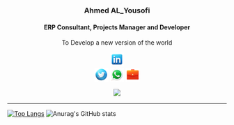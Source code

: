 <div align="center">
<!--<a href=""><img src="/Mohamed Abdulsalam/public/images/my profile.jpg" height="400"> </a> -->
    <h3>Ahmed AL_Yousofi</h3>
    <h4>ERP Consultant, Projects Manager and Developer</h4>
    <p align="center">
        <p>To Develop a new version of the world</p>
    </p>
      
[![linkedin](https://github.com/proAhmedUcv/proAhmedUcv/blob/master/proAhmedUcv/public/images/linkedin-32.png)](https://www.linkedin.com/in/ahmed-mohammed-al-yousofi-754a2923b/)		
[![twitter](https://github.com/proAhmedUcv/proAhmedUcv/blob/master/proAhmedUcv/public/images/twitter-32.png)](https://x.com/ahmd_alywsfy?t=loKo-gyyhIEtzrXN3EcfgA&s=09)
 [![whatsapp](https://github.com/proAhmedUcv/proAhmedUcv/blob/master/proAhmedUcv/public/images/whatsapp-32.png)](https://wa.me/c/967776108988)
[![service](https://github.com/proAhmedUcv/proAhmedUcv/blob/master/proAhmedUcv/public/images/briefcase-32.png)](https://discuss.erpnext.com/u/AhmedUCV/summary)

<!-- [https://discuss.erpnext.com](https://discuss.erpnext.com/u/mohamedabdulsalam/summary) -->
![](https://komarev.com/ghpvc/?username=proAhmedUcv)
</div>
<!--End Header and Icons  -->
  <hr>
  
 



  


 

[![Top Langs](https://github-readme-stats.vercel.app/api/top-langs/?username=proAhmedUcv&layout=pie)](https://github.com/proAhmedUcv/github-readme-stats)
![Anurag's GitHub stats](https://github-readme-stats.vercel.app/api?username=proAhmedUcv&show_icons=true&bg_color=00000000)
















 
